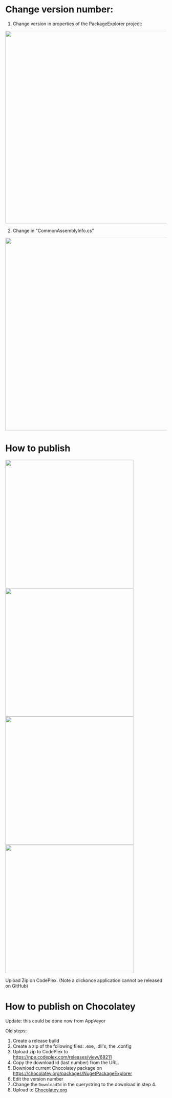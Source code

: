 Change version number:
===

1. Change version in properties of the PackageExplorer project:
<img src="https://cloud.githubusercontent.com/assets/5808377/13398046/e459d2a4-defc-11e5-837a-b67dbfbcd89e.png" width="600">

2.  Change in "CommonAssemblyInfo.cs" <br>
<img src="https://cloud.githubusercontent.com/assets/5808377/13398070/013b1df6-defd-11e5-9f7c-2135bd298453.png" width="600">





How to publish
====


<img src="https://cloud.githubusercontent.com/assets/5808377/13203106/5f2f18a8-d8af-11e5-98fc-530b9f9d18c3.png" width="400">

<img src="https://cloud.githubusercontent.com/assets/5808377/13203107/62992a60-d8af-11e5-8446-1d178776c0e7.png" width="400">

<img src="https://cloud.githubusercontent.com/assets/5808377/13203109/65303066-d8af-11e5-8483-5f0f2cdeff92.png" width="400">

<img src="https://cloud.githubusercontent.com/assets/5808377/13203110/70861066-d8af-11e5-8969-2341d2557481.png" width="400">


Upload Zip on CodePlex. (Note a clickonce application cannot be released on GitHub)


How to publish on Chocolatey
===

Update: this could be done now from AppVeyor

Old steps:

1. Create a release build
2. Create a zip of the following files: .exe, .dll's, the .config
3. Upload zip to CodePlex to https://npe.codeplex.com/releases/view/68211
4. Copy the download id (last number) from the URL.
5. Download current Chocolatey package on https://chocolatey.org/packages/NugetPackageExplorer
6. Edit the version number
7. Change the `DownloadId` in the querystring to the download in step 4.
8. Upload to [Chocolatey.org](https://chocolatey.org)
